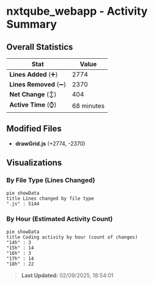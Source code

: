 # nxtqube_webapp - Activity Summary 

## Overall Statistics

| Stat                   | Value                                                             |
| ---------------------- | ----------------------------------------------------------------- |
| **Lines Added** (➕)   | 2774                                          |
| **Lines Removed** (➖) | 2370                                        |
| **Net Change** (↕)    | 404                |
| **Active Time** (⌚)   | 68 minutes |


## Modified Files
- **drawGrid.js** (+2774, -2370)

## Visualizations

### By File Type (Lines Changed)

```mermaid
pie showData
title Lines changed by file type
".js" : 5144
```

### By Hour (Estimated Activity Count)

```mermaid
pie showData
title Coding activity by hour (count of changes)
"14h" : 3
"15h" : 14
"16h" : 3
"17h" : 14
"18h" : 22
```


> **Last Updated:** 02/09/2025, 18:54:01